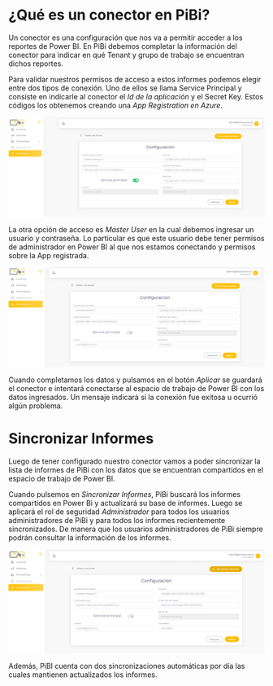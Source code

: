 # ¿Qué es un conector en PiBi? 

Un conector es una configuración que nos va a permitir acceder a los reportes de Power BI. En PiBi debemos completar la información del conector para indicar en qué Tenant y grupo de trabajo se encuentran dichos reportes.  

Para validar nuestros permisos de acceso a estos informes podemos elegir entre dos tipos de conexión. Uno de ellos se llama Service Principal y consiste en indicarle al conector el *Id de la aplicación* y el Secret Key. Estos códigos los obtenemos creando una *App Registration en Azure*. 

![conectores1](Media/Conectores/conectores1.png)

La otra opción de acceso es *Master User* en la cual debemos ingresar un usuario y contraseña. Lo particular es que este usuario debe tener permisos de administrador en Power BI al que nos estamos conectando y permisos sobre la App registrada. 

![conectores2](Media/Conectores/conectores2.png)

Cuando completamos los datos y pulsamos en el botón *Aplicar* se guardará el conector e intentará conectarse al espacio de trabajo de Power BI con los datos ingresados. Un mensaje indicará si la conexión fue exitosa u ocurrió algún problema. 

# Sincronizar Informes 

Luego de tener configurado nuestro conector vamos a poder sincronizar la lista de informes de PiBi con los datos que se encuentran compartidos en el espacio de trabajo de Power BI. 

Cuando pulsemos en *Sincronizar Informes*, PiBi buscará los informes compartidos en Power Bi y actualizará su base de informes. Luego se aplicará el rol de seguridad *Administrador* para todos los usuarios administradores de PiBi y para todos los informes recientemente sincronizados. De manera que los usuarios administradores de PiBi siempre podrán consultar la información de los informes. 

![conectores3](Media/Conectores/conectores3.png)

Además, PiBI cuenta con dos sincronizaciones automáticas por día las cuales mantienen actualizados los informes. 
